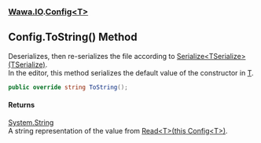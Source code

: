 ### [Wawa.IO](Wawa.IO.md 'Wawa.IO').[Config&lt;T&gt;](Config_T_.md 'Wawa.IO.Config<T>')

## Config<T>.ToString() Method

Deserializes, then re-serializes the file according to [Serialize&lt;TSerialize&gt;(TSerialize)](Config.Serialize(TSerialize).md 'Wawa.IO.Config.Serialize<TSerialize>(TSerialize)').  
In the editor, this method serializes the default value of the constructor in [T](Config_T_.md#Wawa.IO.Config_T_.T 'Wawa.IO.Config<T>.T').

```csharp
public override string ToString();
```

#### Returns
[System.String](https://docs.microsoft.com/en-us/dotnet/api/System.String 'System.String')  
A string representation of the value from [Read&lt;T&gt;(this Config&lt;T&gt;)](Config.Read(Config).md 'Wawa.IO.Config.Read<T>(this Wawa.IO.Config<T>)').